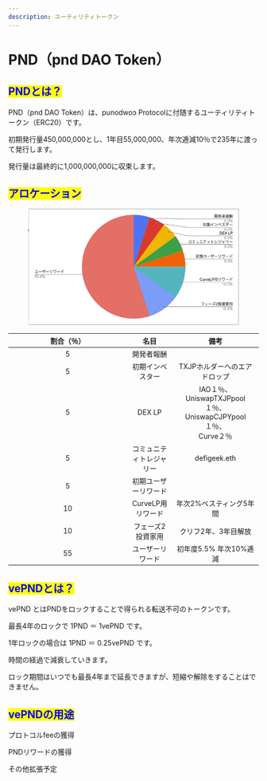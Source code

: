 ```yaml
---
description: ユーティリティトークン
---
```


# PND（pnd DAO Token）

## <mark style="color:blue;">PNDとは？</mark> <a href="#usercontent-gai-yao" id="usercontent-gai-yao"></a>

PND（pnd DAO Token）は、punodwoɔ Protocolに付随するユーティリティトークン（ERC20）です。

初期発行量450,000,000とし、1年目55,000,000、年次逓減10％で235年に渡って発行します。

発行量は最終的に1,000,000,000に収束します。

## <mark style="color:blue;">アロケーション</mark>

<figure><img src=".gitbook/assets/スクリーンショット 2024-08-31 14.14.47.png" alt=""><figcaption></figcaption></figure>

<table><thead><tr><th width="225" align="center">割合（％）</th><th align="center">名目</th><th align="center">備考</th></tr></thead><tbody><tr><td align="center">5</td><td align="center">開発者報酬</td><td align="center"></td></tr><tr><td align="center">5</td><td align="center">初期インベスター</td><td align="center">TXJPホルダーへのエアドロップ</td></tr><tr><td align="center">5</td><td align="center">DEX LP</td><td align="center">IAO１％、<br>UniswapTXJPpool１％、UniswapCJPYpool１％、<br>Curve２％</td></tr><tr><td align="center">5</td><td align="center">コミュニティトレジャリー</td><td align="center">defigeek.eth</td></tr><tr><td align="center">5</td><td align="center">初期ユーザーリワード</td><td align="center"></td></tr><tr><td align="center">10</td><td align="center">CurveLP用リワード</td><td align="center">年次2%ベスティング5年間</td></tr><tr><td align="center">10</td><td align="center">フェーズ2投資家用</td><td align="center">クリフ2年、3年目解放</td></tr><tr><td align="center">55</td><td align="center">ユーザーリワード</td><td align="center">初年度5.5% 年次10%逓減</td></tr></tbody></table>

## <mark style="color:blue;">vePNDとは？</mark>

vePND とはPNDをロックすることで得られる転送不可のトークンです。

最長4年のロックで 1PND ＝ 1vePND です。

1年ロックの場合は 1PND ＝ 0.25vePND です。

時間の経過で減衰していきます。

ロック期間はいつでも最長4年まで延長できますが、短縮や解除をすることはできません。

## <mark style="color:blue;">vePNDの用途</mark>

プロトコルfeeの獲得

PNDリワードの獲得

その他拡張予定
